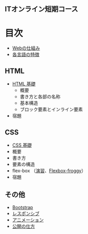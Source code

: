 ## ITオンライン短期コース
# 目次
* [Webの仕組み](https://github.com/NexSeed00/curriculum/blob/master/doc/web/about_web_for_class.pdf)
* [各言語の特徴](https://docs.google.com/document/d/1gZVA0q2ANe9C_RMQenLyU9lIhtVGOFl3AYKj3oQ0VyE/edit)


## HTML
* [HTML 基礎](https://github.com/NexSeed00/HTML_CSS/blob/master/doc/01_html_basic.md)
	* 概要
	* 書き方と各部の名称
	* 基本構造
	* ブロック要素とインライン要素
* 宿題 

## CSS
* [CSS 基礎](https://github.com/NexSeed00/HTML_CSS/blob/master/doc/02_css_basic.md) 
 * 概要
 *  書き方
 *  要素の構造
 *  flex-box （[演習](https://github.com/Takeru0522/flexbox_hw)、[Flexbox-froggy](https://flexboxfroggy.com/#ja)） 
* 宿題

## その他
 * [Bootstrap]()
* [レスポンシブ]()
* [アニメーション]()
* [公開の仕方]()

<!--## Bootstrap
 * [Bootstrap 基礎]()

## レスポンシブ
* [基礎]()

## アニメーション
* [基礎]()

## 公開の仕方
-->
 
 
 
 